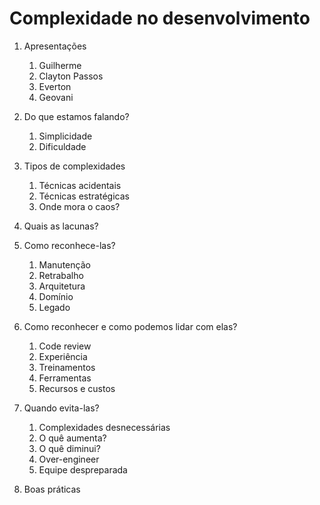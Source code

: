 # Complexidade no desenvolvimento

1. Apresentações

   1. Guilherme
   1. Clayton Passos
   1. Everton
   1. Geovani

1. Do que estamos falando?

   1. Simplicidade
   1. Dificuldade

1. Tipos de complexidades

   1. Técnicas acidentais
   1. Técnicas estratégicas
   1. Onde mora o caos?

1. Quais as lacunas?
1. Como reconhece-las?

   1. Manutenção
   1. Retrabalho
   1. Arquitetura
   1. Domínio
   1. Legado

1. Como reconhecer e como podemos lidar com elas?

   1. Code review
   1. Experiência
   1. Treinamentos
   1. Ferramentas
   1. Recursos e custos

1. Quando evita-las?

   1. Complexidades desnecessárias
   1. O quê aumenta?
   1. O quê diminui?
   1. Over-engineer
   1. Equipe despreparada

1. Boas práticas
